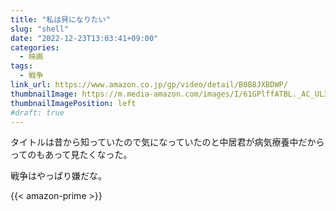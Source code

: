 ```yaml
---
title: "私は貝になりたい"
slug: "shell"
date: "2022-12-23T13:03:41+09:00"
categories:
  - 映画
tags:
  - 戦争
link_url: https://www.amazon.co.jp/gp/video/detail/B0B8JXBDWP/
thumbnailImage: https://m.media-amazon.com/images/I/61GPlffATBL._AC_UL320_.jpg
thumbnailImagePosition: left
#draft: true
---
```

タイトルは昔から知っていたので気になっていたのと中居君が病気療養中だからってのもあって見たくなった。
<!--more-->
戦争はやっぱり嫌だな。

{{< amazon-prime >}}
